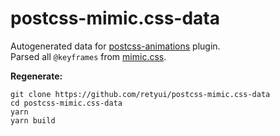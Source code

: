 # postcss-mimic.css-data

Autogenerated data for [postcss-animations](https://github.com/retyui/postcss-animations) plugin.  
Parsed all `@keyframes` from [mimic.css](https://github.com/erictreacy/mimic.css).

**Regenerate:**
```
git clone https://github.com/retyui/postcss-mimic.css-data
cd postcss-mimic.css-data
yarn
yarn build
```
